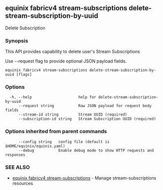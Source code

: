## equinix fabricv4 stream-subscriptions delete-stream-subscription-by-uuid

Delete Subscription

### Synopsis

This API provides capability to delete user's Stream Subscriptions

Use --request flag to provide optional JSON payload fields.

```
equinix fabricv4 stream-subscriptions delete-stream-subscription-by-uuid [flags]
```

### Options

```
  -h, --help                     help for delete-stream-subscription-by-uuid
      --request string           Raw JSON payload for request body fields
      --stream-id string         Stream UUID (required)
      --subscription-id string   Stream Subscription UUID (required)
```

### Options inherited from parent commands

```
      --config string   config file (default is $HOME/equinix/equinix.yaml)
      --debug           Enable debug mode to show HTTP requests and responses
```

### SEE ALSO

* [equinix fabricv4 stream-subscriptions](equinix_fabricv4_stream-subscriptions.md)	 - Manage stream-subscriptions resources

